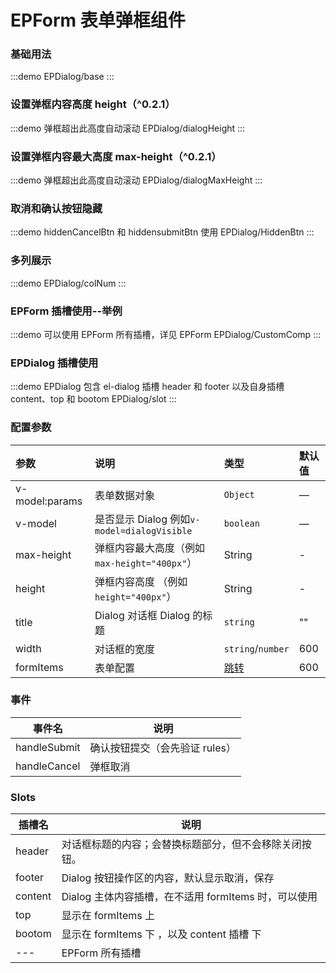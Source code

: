 # EPForm 表单弹框组件

### 基础用法

:::demo
EPDialog/base
:::

### 设置弹框内容高度 height（^0.2.1）

:::demo 弹框超出此高度自动滚动
EPDialog/dialogHeight
:::

### 设置弹框内容最大高度 max-height（^0.2.1）

:::demo 弹框超出此高度自动滚动
EPDialog/dialogMaxHeight
:::

### 取消和确认按钮隐藏

:::demo hiddenCancelBtn 和 hiddensubmitBtn 使用
EPDialog/HiddenBtn
:::

### 多列展示

:::demo
EPDialog/colNum
:::

### EPForm 插槽使用--举例

:::demo 可以使用 EPForm 所有插槽，详见 EPForm
EPDialog/CustomComp
:::

### EPDialog 插槽使用

:::demo EPDialog 包含 el-dialog 插槽 header 和 footer 以及自身插槽 content、top 和 bootom
EPDialog/slot
:::

### 配置参数

| 参数           | 说明                                         | 类型                                                                                              | 默认值 |
| :------------- | :------------------------------------------- | :------------------------------------------------------------------------------------------------ | :----- |
| v-model:params | 表单数据对象                                 | `Object` <t-tip content="Record<string, any>"/>                                                   | —      |
| v-model        | 是否显示 Dialog 例如`v-model=dialogVisible`  | `boolean`                                                                                         | —      |
| max-height     | 弹框内容最大高度（例如`max-height="400px"`） | String                                                                                            | -      |
| height         | 弹框内容高度 （例如`height="400px"`）        | String                                                                                            | -      |
| title          | Dialog 对话框 Dialog 的标题                  | `string`                                                                                          | ""     |
| width          | 对话框的宽度                                 | `string`/`number`                                                                                 | 600    |
| formItems      | 表单配置                                     | [跳转](https://bsprcomp.github.io/ep-ui/components/EPForm/base.html#formitems-%E9%85%8D%E7%BD%AE) | 600    |

### 事件

| 事件名       | 说明                           |
| ------------ | ------------------------------ |
| handleSubmit | 确认按钮提交（会先验证 rules） |
| handleCancel | 弹框取消                       |

### Slots

| 插槽名  | 说明                                                   |
| ------- | ------------------------------------------------------ |
| header  | 对话框标题的内容；会替换标题部分，但不会移除关闭按钮。 |
| footer  | Dialog 按钮操作区的内容，默认显示取消，保存            |
| content | Dialog 主体内容插槽，在不适用 formItems 时，可以使用   |
| top     | 显示在 formItems 上                                    |
| bootom  | 显示在 formItems 下 ，以及 content 插槽 下             |
| ---     | EPForm 所有插槽                                        |
